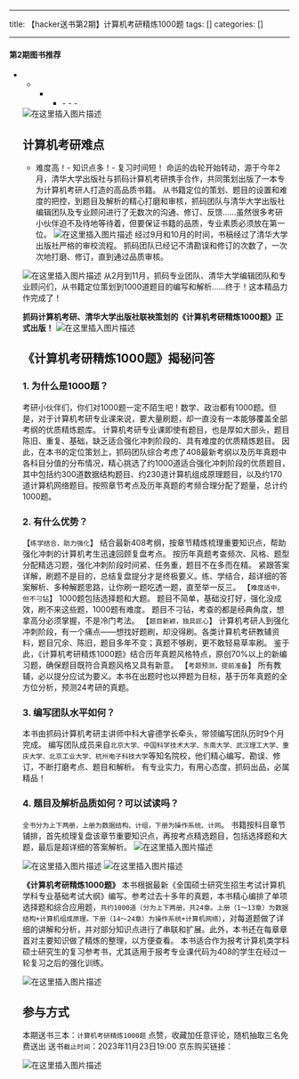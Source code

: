 
--- 
title:  【hacker送书第2期】计算机考研精炼1000题 
tags: []
categories: [] 

---


#### 第2期图书推荐
- - - <ul><li>- - - 


<img src="https://img-blog.csdnimg.cn/55e0475a92ca4cf8bd0ed332f14ff426.png#pic_center" alt="在这里插入图片描述">

## 计算机考研难点
- 难度高！- 知识点多！- 复习时间短！
命运的齿轮开始转动，源于今年2月，清华大学出版社与抓码计算机考研携手合作，共同策划出版了一本专为计算机考研人打造的高品质书籍。 从书籍定位的策划、题目的设置和难度的把控，到题目及解析的精心打磨和审核，抓码团队与清华大学出版社编辑团队及专业顾问进行了无数次的沟通、修订、反馈……虽然很多考研小伙伴迫不及待地等待着，但要保证书籍的品质，专业素质必须放在第一位。 <img src="https://img-blog.csdnimg.cn/8fdcdf71ca624899829b813d312369d6.png#pic_center" alt="在这里插入图片描述"> 经过9月和10月的时间，书稿经过了清华大学出版社严格的审校流程。 抓码团队已经记不清勘误和修订的次数了，一次次地打磨、修订，直到通过品质审核。

<img src="https://img-blog.csdnimg.cn/1b109d9d82824daf9945e415558f38e2.png#pic_center" alt="在这里插入图片描述"> 从2月到11月，抓码专业团队、清华大学编辑团队和专业顾问们，从书籍定位策划到1000道题目的编写和解析……终于！这本精品力作完成了！

**抓码计算机考研、清华大学出版社联袂策划的《计算机考研精炼1000题》正式出版！** <img src="https://img-blog.csdnimg.cn/789ac43b00054f369352f51d7f2a29d1.png#pic_center" alt="在这里插入图片描述">

## 《计算机考研精炼1000题》揭秘问答

### 1. 为什么是1000题？

考研小伙伴们，你们对1000题一定不陌生吧！数学、政治都有1000题。但是，对于计算机考研专业课来说，要大量刷题，却一直没有一本能够覆盖全部考纲的优质精炼题库。 计算机考研专业课即使有题目，也是厚如大部头，题目陈旧、重复、基础，缺乏适合强化冲刺阶段的、具有难度的优质精炼题目。 因此，在本书的定位策划上，抓码团队综合考虑了408最新考纲以及历年真题中各科目分值的分布情况，精心挑选了约1000道适合强化冲刺阶段的优质题目，其中包括约300道数据结构题目、约230道计算机组成原理题目，以及约170道计算机网络题目。按照章节考点及历年真题的考频合理分配了题量，总计约1000题。

### 2. 有什么优势？

【`练学结合，助力强化`】 结合最新408考纲，按章节精炼梳理重要知识点，帮助强化冲刺的计算机考生迅速回顾复盘考点。 按历年真题考查频次、风格、题型分配精选习题，强化冲刺阶段时间紧、任务重，题目不在多而在精。 紧跟答案详解，刷题不是目的，总结复盘提分才是终极要义。练、学结合，超详细的答案解析、多种解题思路，让你刷一题吃透一题，直至举一反三。 【`难度适中，但不刁钻`】 1000题包括选择题和大题。 题目不简单，基础没打好，强化没成效，刷不来这些题，1000题有难度。 题目不刁钻，考查的都是经典角度，想拿高分必须掌握，不是冷门考法。 【`题目新颖，独具匠心`】 计算机考研人到强化冲刺阶段，有一个痛点——想找好题刷，却没得刷。各类计算机考研教辅资料，题目冗余、陈旧，题目多年不变；真题不够刷，更不敢轻易草率刷。 鉴于此，《计算机考研精炼1000题》结合历年真题风格特点，原创70%以上的新编习题，确保题目既符合真题风格又具有新意。 【`考题预测，提前准备`】 所有教辅，必以提分应试为要义。本书在出题时也以押题为目标，基于历年真题的全方位分析，预测24考研的真题。

### 3. 编写团队水平如何？

本书由抓码计算机考研主讲师中科大睿德学长牵头，带领编写团队历时9个月完成。 编写团队成员来自`北京大学、中国科学技术大学、东南大学、武汉理工大学、重庆大学、北京工业大学、杭州电子科技大学`等知名院校，他们精心编写、勘误、修订，不断打磨考点、题目和解析。 有专业实力，有用心态度，抓码出品，必属精品！

### 4. 题目及解析品质如何？可以试读吗？

`全书分为上下两册，上册为数据结构、计组，下册为操作系统、计网`。 书籍按科目章节铺排，首先梳理复盘该章节重要知识点，再按考点精选题目，包括选择题和大题，最后是超详细的答案解析。 <img src="https://img-blog.csdnimg.cn/8f1f0f4c825c42499a24ba5a90abdbf3.png#pic_center" alt="在这里插入图片描述">

<img src="https://img-blog.csdnimg.cn/a5e212ba5d4c416a94d92cba4b4a764b.png#pic_center" alt="在这里插入图片描述">

<img src="https://img-blog.csdnimg.cn/9f745ae4fcaf49b4b65a9c52ca5fc53c.png#pic_center" alt="在这里插入图片描述">

**《计算机考研精炼1000题》** 本书根据最新《全国硕士研究生招生考试计算机学科专业基础考试大纲》编写。参考过去十多年的真题，本书精心编排了单项选择题和综合应用题，`共约1000道（分为上下两册，共24章。上册（1～13章）为数据结构+计算机组成原理。下册（14～24章）为操作系统+计算机网络）`，对每道题做了详细的讲解和分析，并对部分知识点进行了串联和扩展。此外，本书还在每章章首对主要知识做了精炼的整理，以方便查看。 本书适合作为报考计算机类学科硕士研究生的复习参考书，尤其适用于报考专业课代码为408的学生在经过一轮复习之后的强化训练。

<img src="https://img-blog.csdnimg.cn/e8b93a42613f48dea09865d0912b8d20.png#pic_center" alt="在这里插入图片描述">

## 参与方式

>  
 本期送书三本：`计算机考研精炼1000题` 点赞，收藏加任意评论，随机抽取三名免费送出 送书`截止时间`：2023年11月23日19:00 京东购买链接： 


<img src="https://img-blog.csdnimg.cn/96082c219fa94bf8a17f69424b30d727.png#pic_center" alt="在这里插入图片描述">
